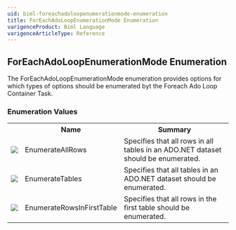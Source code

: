 ```yaml
---
uid: biml-foreachadoloopenumerationmode-enumeration
title: ForEachAdoLoopEnumerationMode Enumeration
varigenceProduct: Biml Language
varigenceArticleType: Reference
---
```


## ForEachAdoLoopEnumerationMode Enumeration<div class="LanguageSummary"><div class ="SummaryItem">The ForEachAdoLoopEnumerationMode enumeration provides options for which types of options should be enumerated byt the Foreach Ado Loop Container Task.</div></div><div class="EnumValueGroup">### Enumeration Values<table id="EnumValue" class="MemberList"><tbody><tr><th class="MemberTypeIconColumnHeader">&nbsp;</th><th class="MemberNameColumnHeader">Name</th><th class="MemberSummaryColumnHeader">Summary</th></tr><tr class="cd0"><td align="center" class="MemberTypeIcon"><img src="enumValue.png"></img></td><td class="MemberName">EnumerateAllRows</td><td class="MemberSummary"><div class ="SummaryItem">Specifies that all rows in all tables in an ADO.NET dataset should be enumerated.</div></td></tr><tr class="cd1"><td align="center" class="MemberTypeIcon"><img src="enumValue.png"></img></td><td class="MemberName">EnumerateTables</td><td class="MemberSummary"><div class ="SummaryItem">Specifies that all tables in an ADO.NET dataset should be enumerated.</div></td></tr><tr class="cd0"><td align="center" class="MemberTypeIcon"><img src="enumValue.png"></img></td><td class="MemberName">EnumerateRowsInFirstTable</td><td class="MemberSummary"><div class ="SummaryItem">Specifies that all rows in the first table should be enumerated.</div></td></tr></tbody></table></div>